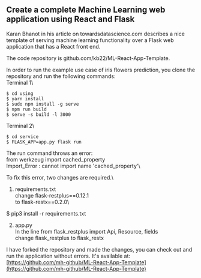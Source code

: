 ## Create a complete Machine Learning web application using React and Flask

Karan Bhanot in his article on towardsdatascience.com describes a nice template of serving machine learning functionality over a Flask web application that has a React front end.

The code repository is github.com/kb22/ML-React-App-Template.

In order to run the example use case of iris flowers prediction, you clone the repository and run the following commands:\
Terminal 1\
```
$ cd using
$ yarn install
$ sudo npm install -g serve
$ npm run build
$ serve -s build -l 3000
```

Terminal 2\
```
$ cd service
$ FLASK_APP=app.py flask run
```

The run command throws an error:\
from werkzeug import cached_property\
Import_Error : cannot import name 'cached_property'\

To fix this error, two changes are required.\
1) requirements.txt\
change flask-restplus==0.12.1\
to flask-restx==0.2.0\

$ pip3 install -r requirements.txt

2) app.py\
In the line from flask_restplus import Api, Resource, fields\
change flask_restplus to flask_restx

I have forked the repository and made the changes, you can check out and run the application without errors. It's available at:\
[https://github.com/mh-github/ML-React-App-Template](https://github.com/mh-github/ML-React-App-Template)